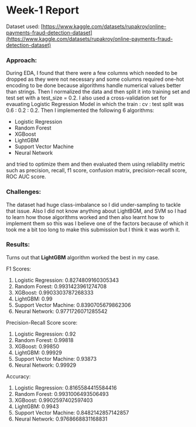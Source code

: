 # Week-1 Report

Dataset used: [https://www.kaggle.com/datasets/rupakroy/online-payments-fraud-detection-dataset](https://www.kaggle.com/datasets/rupakroy/online-payments-fraud-detection-dataset)

### Approach:

During EDA, I found that there were a few columns which needed to be dropped as they were not necessary and some columns required one-hot encoding to be done because algorithms handle numerical values better than strings. Then I normalized the data and then split it into training set and test set with a test_size = 0.2. I also used a cross-validation set for evauating Logistic Regression Model in which the train : cv : test split was 0.6 : 0.2 : 0.2. Then I implemented the following 6 algorithms:

- Logistic Regression
- Random Forest
- XGBoost
- LightGBM
- Support Vector Machine
- Neural Network

 and tried to optimize them and then evaluated them using reliability metric such as precision, recall, f1 score, confusion matrix, precision-recall score, ROC AUC score. 

### Challenges:

The dataset had huge class-imbalance so I did under-sampling to tackle that issue. Also I did not know anything about LightBGM, and SVM so I had to learn how those algorithms worked and then also learnt how to implement them so this was I believe one of the factors because of which it took me a bit too long to make this submission but I think it was worth it. 

### Results:

Turns out that **LightGBM** algorithm worked the best in my case. 

F1 Scores:

1. Logistic Regression: 0.8274809160305343
2. Random Forest: 0.9931423961274708
3. XGBoost: 0.9903303787268333
4. LightGBM: 0.99
5. Support Vector Machine: 0.8390705679862306
6. Neural Network: 0.9771726071285542

Precision-Recall Score score:

1. Logistic Regression: 0.92
2. Random Forest: 0.99818
3. XGBoost: 0.99850
4. LightGBM: 0.99929
5. Support Vector Machine: 0.93873
6. Neural Network: 0.99929

Accuracy:

1. Logistic Regression:  0.8165584415584416
2. Random Forest: 0.9931006493506493
3. XGBoost: 0.9902597402597403
4. LightGBM: 0.9943
5. Support Vector Machine: 0.8482142857142857
6. Neural Network: 0.9768668831168831